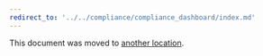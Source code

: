 ```yaml
---
redirect_to: '../../compliance/compliance_dashboard/index.md'
---
```


This document was moved to [another location](../../compliance/compliance_dashboard/index.md).
